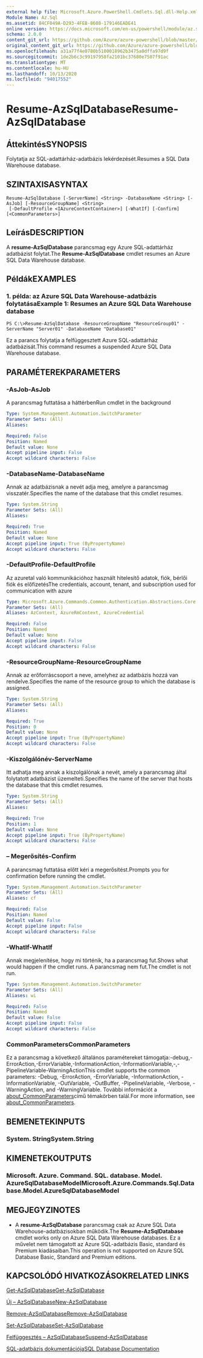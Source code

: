 ```yaml
---
external help file: Microsoft.Azure.PowerShell.Cmdlets.Sql.dll-Help.xml
Module Name: Az.Sql
ms.assetid: 84CF049A-D293-4FEB-8608-179146EADE41
online version: https://docs.microsoft.com/en-us/powershell/module/az.sql/resume-azsqldatabase
schema: 2.0.0
content_git_url: https://github.com/Azure/azure-powershell/blob/master/src/Sql/Sql/help/Resume-AzSqlDatabase.md
original_content_git_url: https://github.com/Azure/azure-powershell/blob/master/src/Sql/Sql/help/Resume-AzSqlDatabase.md
ms.openlocfilehash: a31a77f4e0780b5100018962b3475a0dffa97d9f
ms.sourcegitcommit: 1de2b6c3c99197958fa2101bc37680e7507f91ac
ms.translationtype: MT
ms.contentlocale: hu-HU
ms.lasthandoff: 10/13/2020
ms.locfileid: "94017552"
---
```

# <span data-ttu-id="6a5bc-101">Resume-AzSqlDatabase</span><span class="sxs-lookup"><span data-stu-id="6a5bc-101">Resume-AzSqlDatabase</span></span>

## <span data-ttu-id="6a5bc-102">Áttekintés</span><span class="sxs-lookup"><span data-stu-id="6a5bc-102">SYNOPSIS</span></span>
<span data-ttu-id="6a5bc-103">Folytatja az SQL-adattárház-adatbázis lekérdezését.</span><span class="sxs-lookup"><span data-stu-id="6a5bc-103">Resumes a SQL Data Warehouse database.</span></span>

## <span data-ttu-id="6a5bc-104">SZINTAXISA</span><span class="sxs-lookup"><span data-stu-id="6a5bc-104">SYNTAX</span></span>

```
Resume-AzSqlDatabase [-ServerName] <String> -DatabaseName <String> [-AsJob] [-ResourceGroupName] <String>
 [-DefaultProfile <IAzureContextContainer>] [-WhatIf] [-Confirm] [<CommonParameters>]
```

## <span data-ttu-id="6a5bc-105">Leírás</span><span class="sxs-lookup"><span data-stu-id="6a5bc-105">DESCRIPTION</span></span>
<span data-ttu-id="6a5bc-106">A **resume-AzSqlDatabase** parancsmag egy Azure SQL-adattárház adatbázist folytat.</span><span class="sxs-lookup"><span data-stu-id="6a5bc-106">The **Resume-AzSqlDatabase** cmdlet resumes an Azure SQL Data Warehouse database.</span></span>

## <span data-ttu-id="6a5bc-107">Példák</span><span class="sxs-lookup"><span data-stu-id="6a5bc-107">EXAMPLES</span></span>

### <span data-ttu-id="6a5bc-108">1. példa: az Azure SQL Data Warehouse-adatbázis folytatása</span><span class="sxs-lookup"><span data-stu-id="6a5bc-108">Example 1: Resumes an Azure SQL Data Warehouse database</span></span>
```
PS C:\>Resume-AzSqlDatabase -ResourceGroupName "ResourceGroup01" -ServerName "Server01" -DatabaseName "Database01"
```

<span data-ttu-id="6a5bc-109">Ez a parancs folytatja a felfüggesztett Azure SQL-adattárház adatbázisát.</span><span class="sxs-lookup"><span data-stu-id="6a5bc-109">This command resumes a suspended Azure SQL Data Warehouse database.</span></span>

## <span data-ttu-id="6a5bc-110">PARAMÉTEREK</span><span class="sxs-lookup"><span data-stu-id="6a5bc-110">PARAMETERS</span></span>

### <span data-ttu-id="6a5bc-111">-AsJob</span><span class="sxs-lookup"><span data-stu-id="6a5bc-111">-AsJob</span></span>
<span data-ttu-id="6a5bc-112">A parancsmag futtatása a háttérben</span><span class="sxs-lookup"><span data-stu-id="6a5bc-112">Run cmdlet in the background</span></span>

```yaml
Type: System.Management.Automation.SwitchParameter
Parameter Sets: (All)
Aliases:

Required: False
Position: Named
Default value: None
Accept pipeline input: False
Accept wildcard characters: False
```

### <span data-ttu-id="6a5bc-113">-DatabaseName</span><span class="sxs-lookup"><span data-stu-id="6a5bc-113">-DatabaseName</span></span>
<span data-ttu-id="6a5bc-114">Annak az adatbázisnak a nevét adja meg, amelyre a parancsmag visszatér.</span><span class="sxs-lookup"><span data-stu-id="6a5bc-114">Specifies the name of the database that this cmdlet resumes.</span></span>

```yaml
Type: System.String
Parameter Sets: (All)
Aliases:

Required: True
Position: Named
Default value: None
Accept pipeline input: True (ByPropertyName)
Accept wildcard characters: False
```

### <span data-ttu-id="6a5bc-115">-DefaultProfile</span><span class="sxs-lookup"><span data-stu-id="6a5bc-115">-DefaultProfile</span></span>
<span data-ttu-id="6a5bc-116">Az azuretal való kommunikációhoz használt hitelesítő adatok, fiók, bérlői fiók és előfizetés</span><span class="sxs-lookup"><span data-stu-id="6a5bc-116">The credentials, account, tenant, and subscription used for communication with azure</span></span>

```yaml
Type: Microsoft.Azure.Commands.Common.Authentication.Abstractions.Core.IAzureContextContainer
Parameter Sets: (All)
Aliases: AzContext, AzureRmContext, AzureCredential

Required: False
Position: Named
Default value: None
Accept pipeline input: False
Accept wildcard characters: False
```

### <span data-ttu-id="6a5bc-117">-ResourceGroupName</span><span class="sxs-lookup"><span data-stu-id="6a5bc-117">-ResourceGroupName</span></span>
<span data-ttu-id="6a5bc-118">Annak az erőforráscsoport a neve, amelyhez az adatbázis hozzá van rendelve.</span><span class="sxs-lookup"><span data-stu-id="6a5bc-118">Specifies the name of the resource group to which the database is assigned.</span></span>

```yaml
Type: System.String
Parameter Sets: (All)
Aliases:

Required: True
Position: 0
Default value: None
Accept pipeline input: True (ByPropertyName)
Accept wildcard characters: False
```

### <span data-ttu-id="6a5bc-119">-Kiszolgálónév</span><span class="sxs-lookup"><span data-stu-id="6a5bc-119">-ServerName</span></span>
<span data-ttu-id="6a5bc-120">Itt adhatja meg annak a kiszolgálónak a nevét, amely a parancsmag által folytatott adatbázist üzemelteti.</span><span class="sxs-lookup"><span data-stu-id="6a5bc-120">Specifies the name of the server that hosts the database that this cmdlet resumes.</span></span>

```yaml
Type: System.String
Parameter Sets: (All)
Aliases:

Required: True
Position: 1
Default value: None
Accept pipeline input: True (ByPropertyName)
Accept wildcard characters: False
```

### <span data-ttu-id="6a5bc-121">– Megerősítés</span><span class="sxs-lookup"><span data-stu-id="6a5bc-121">-Confirm</span></span>
<span data-ttu-id="6a5bc-122">A parancsmag futtatása előtt kéri a megerősítést.</span><span class="sxs-lookup"><span data-stu-id="6a5bc-122">Prompts you for confirmation before running the cmdlet.</span></span>

```yaml
Type: System.Management.Automation.SwitchParameter
Parameter Sets: (All)
Aliases: cf

Required: False
Position: Named
Default value: False
Accept pipeline input: False
Accept wildcard characters: False
```

### <span data-ttu-id="6a5bc-123">-WhatIf</span><span class="sxs-lookup"><span data-stu-id="6a5bc-123">-WhatIf</span></span>
<span data-ttu-id="6a5bc-124">Annak megjelenítése, hogy mi történik, ha a parancsmag fut.</span><span class="sxs-lookup"><span data-stu-id="6a5bc-124">Shows what would happen if the cmdlet runs.</span></span>
<span data-ttu-id="6a5bc-125">A parancsmag nem fut.</span><span class="sxs-lookup"><span data-stu-id="6a5bc-125">The cmdlet is not run.</span></span>

```yaml
Type: System.Management.Automation.SwitchParameter
Parameter Sets: (All)
Aliases: wi

Required: False
Position: Named
Default value: False
Accept pipeline input: False
Accept wildcard characters: False
```

### <span data-ttu-id="6a5bc-126">CommonParameters</span><span class="sxs-lookup"><span data-stu-id="6a5bc-126">CommonParameters</span></span>
<span data-ttu-id="6a5bc-127">Ez a parancsmag a következő általános paramétereket támogatja:-debug,-ErrorAction,-ErrorVariable,-InformationAction,-InformationVariable,-,-PipelineVariable-WarningAction</span><span class="sxs-lookup"><span data-stu-id="6a5bc-127">This cmdlet supports the common parameters: -Debug, -ErrorAction, -ErrorVariable, -InformationAction, -InformationVariable, -OutVariable, -OutBuffer, -PipelineVariable, -Verbose, -WarningAction, and -WarningVariable.</span></span> <span data-ttu-id="6a5bc-128">További információt a [about_CommonParameters](http://go.microsoft.com/fwlink/?LinkID=113216)című témakörben talál.</span><span class="sxs-lookup"><span data-stu-id="6a5bc-128">For more information, see [about_CommonParameters](http://go.microsoft.com/fwlink/?LinkID=113216).</span></span>

## <span data-ttu-id="6a5bc-129">BEMENETEK</span><span class="sxs-lookup"><span data-stu-id="6a5bc-129">INPUTS</span></span>

### <span data-ttu-id="6a5bc-130">System. String</span><span class="sxs-lookup"><span data-stu-id="6a5bc-130">System.String</span></span>

## <span data-ttu-id="6a5bc-131">KIMENETEK</span><span class="sxs-lookup"><span data-stu-id="6a5bc-131">OUTPUTS</span></span>

### <span data-ttu-id="6a5bc-132">Microsoft. Azure. Command. SQL. database. Model. AzureSqlDatabaseModel</span><span class="sxs-lookup"><span data-stu-id="6a5bc-132">Microsoft.Azure.Commands.Sql.Database.Model.AzureSqlDatabaseModel</span></span>

## <span data-ttu-id="6a5bc-133">MEGJEGYZI</span><span class="sxs-lookup"><span data-stu-id="6a5bc-133">NOTES</span></span>
* <span data-ttu-id="6a5bc-134">A **resume-AzSqlDatabase** parancsmag csak az Azure SQL Data Warehouse-adatbázisokban működik.</span><span class="sxs-lookup"><span data-stu-id="6a5bc-134">The **Resume-AzSqlDatabase** cmdlet works only on Azure SQL Data Warehouse databases.</span></span> <span data-ttu-id="6a5bc-135">Ez a művelet nem támogatott az Azure SQL-adatbázis Basic, standard és Premium kiadásaiban.</span><span class="sxs-lookup"><span data-stu-id="6a5bc-135">This operation is not supported on Azure SQL Database Basic, Standard and Premium editions.</span></span>

## <span data-ttu-id="6a5bc-136">KAPCSOLÓDÓ HIVATKOZÁSOK</span><span class="sxs-lookup"><span data-stu-id="6a5bc-136">RELATED LINKS</span></span>

[<span data-ttu-id="6a5bc-137">Get-AzSqlDatabase</span><span class="sxs-lookup"><span data-stu-id="6a5bc-137">Get-AzSqlDatabase</span></span>](./Get-AzSqlDatabase.md)

[<span data-ttu-id="6a5bc-138">Új – AzSqlDatabase</span><span class="sxs-lookup"><span data-stu-id="6a5bc-138">New-AzSqlDatabase</span></span>](./New-AzSqlDatabase.md)

[<span data-ttu-id="6a5bc-139">Remove-AzSqlDatabase</span><span class="sxs-lookup"><span data-stu-id="6a5bc-139">Remove-AzSqlDatabase</span></span>](./Remove-AzSqlDatabase.md)

[<span data-ttu-id="6a5bc-140">Set-AzSqlDatabase</span><span class="sxs-lookup"><span data-stu-id="6a5bc-140">Set-AzSqlDatabase</span></span>](./Set-AzSqlDatabase.md)

[<span data-ttu-id="6a5bc-141">Felfüggesztés – AzSqlDatabase</span><span class="sxs-lookup"><span data-stu-id="6a5bc-141">Suspend-AzSqlDatabase</span></span>](./Suspend-AzSqlDatabase.md)

[<span data-ttu-id="6a5bc-142">SQL-adatbázis dokumentációja</span><span class="sxs-lookup"><span data-stu-id="6a5bc-142">SQL Database Documentation</span></span>](https://docs.microsoft.com/azure/sql-database/)


